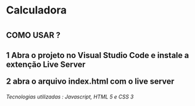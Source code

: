<h1>Calculadora<h1/>
<h2>COMO USAR ?<h2/>
<p>1 Abra o projeto no Visual Studio Code e instale a extenção Live Server<p/>
<p>2 abra o arquivo index.html com o live server<p>
<h6>Tecnologias utilizadas : Javascript, HTML 5 e CSS 3<h6/>
